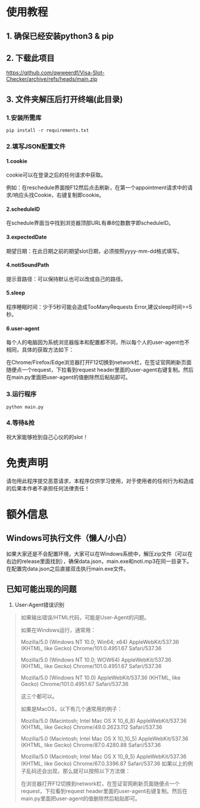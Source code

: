 # 使用教程

## 1. 确保已经安装python3 & pip

## 2. 下载此项目

https://github.com/qwweerdf/Visa-Slot-Checker/archive/refs/heads/main.zip

## 3. 文件夹解压后打开终端(此目录)

### 1.安装所需库

```shell
pip install -r requirements.txt
```
### 2.填写JSON配置文件

#### 1.cookie

cookie可以在登录之后的任何请求中获取。

例如：在reschedule界面按F12然后点击刷新，在第一个appointment请求中的请求/响应头找Cookie，右键复制即cookie。

#### 2.scheduleID

在schedule界面当中找到浏览器顶部URL有串8位数数字即scheduleID。

#### 3.expectedDate

期望日期：在此日期之前的期望slot日期，必须按照yyyy-mm-dd格式填写。

#### 4.notiSoundPath

提示音路径：可以保持默认也可以改成自己的路径。

#### 5.sleep

程序睡眠时间：少于5秒可能会造成TooManyRequests Error,建议sleep时间>=5秒。

#### 6.user-agent

每个人的电脑因为系统浏览器版本和配置都不同，所以每个人的user-agent也不相同，具体的获取方法如下：

在Chrome/Firefox/Edge浏览器打开F12切换到network栏，在签证官网刷新页面随便点一个request，下拉看到request header里面的user-agent右键复制。然后在main.py里面把user-agent的值删除然后粘贴即可。

### 3.运行程序

```shell
python main.py
```

### 4.等待&抢

祝大家能够抢到自己心仪的的slot！

# 免责声明

请勿用此程序提交恶意请求，本程序仅供学习使用，对于使用者的任何行为和造成的后果本作者不承担任何法律责任！

# 额外信息

## Windows可执行文件（懒人/小白）

如果大家还是不会配置环境，大家可以在Windows系统中，解压zip文件（可以在右边的release里面找到），确保data.json，main.exe和noti.mp3在同一目录下。在配置完data.json之后直接双击执行main.exe文件。

## 已知可能出现的问题 

1. User-Agent错误识别

> 如果输出错误/HTML代码，可能是User-Agent的问题。
>
> 
> 如果在Windows运行，通常用：
> 
> Mozilla/5.0 (Windows NT 10.0; Win64; x64) AppleWebKit/537.36 (KHTML, like Gecko) Chrome/101.0.4951.67 Safari/537.36
> 
> Mozilla/5.0 (Windows NT 10.0; WOW64) AppleWebKit/537.36 (KHTML, like Gecko) Chrome/101.0.4951.67 Safari/537.36
> 
> Mozilla/5.0 (Windows NT 10.0) AppleWebKit/537.36 (KHTML, like Gecko) Chrome/101.0.4951.67 Safari/537.36
> 
> 这三个都可以。
> 
> 如果是MacOS，以下有几个通常用的例子：
> 
> Mozilla/5.0 (Macintosh; Intel Mac OS X 10_6_8) AppleWebKit/537.36 (KHTML, like Gecko) Chrome/49.0.2623.112 Safari/537.36
> 
> Mozilla/5.0 (Macintosh; Intel Mac OS X 10_10_5) AppleWebKit/537.36 (KHTML, like Gecko) Chrome/87.0.4280.88 Safari/537.36
> 
> Mozilla/5.0 (Macintosh; Intel Mac OS X 10_9_5) AppleWebKit/537.36 (KHTML, like Gecko) Chrome/67.0.3396.87 Safari/537.36
> 如果以上的例子乱码还会出现，那么就可以按照以下方法做：
> 
> 在浏览器打开F12切换到network栏，在签证官网刷新页面随便点一个request，下拉看到request header里面的user-agent右键复制。然后在main.py里面把user-agent的值删除然后粘贴即可。

